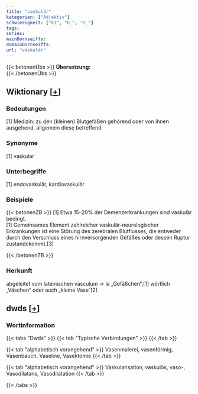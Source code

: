 ```yaml
---
title: "vaskulär"
kategorien: ["Adjektiv"]
schwierigkeit: ["k1", "h_", "r_"]
tags:
series:
mainDornseiffs:
domainDornseiffs:
url: "vaskulär"
---
```


{{< betonenÜbs >}}
**Übersetzung:**  
{{< /betonenÜbs >}}

## Wiktionary [[+](https://de.wiktionary.org/wiki/vaskulär)]

### Bedeutungen
[1] Medizin: zu den (kleinen) Blutgefäßen gehörend oder von ihnen ausgehend, allgemein diese betreffend  

### Synonyme
[1] vaskular  

### Unterbegriffe
[1] endovaskulär, kardiovaskulär  

### Beispiele
{{< betonenZB >}}
[1] Etwa 15–20% der Demenzerkrankungen sind vaskulär bedingt.  
[1] Gemeinsames Element zahlreicher vaskulär-neurologischer Erkrankungen ist eine Störung des zerebralen Blutflusses, die entweder durch den Verschluss eines hirnversorgenden Gefäßes oder dessen Ruptur zustandekommt.[3]  

{{< /betonenZB >}}
### Herkunft
abgeleitet vom lateinischen vāsculum → la „Gefäßchen“,[1] wörtlich „Väschen“ oder auch „kleine Vase“[2]  



## dwds [[+](https://www.dwds.de/wb/vaskulär)]

### Wortinformation
{{< tabs "Dwds" >}}
{{< tab "Typische Verbindungen" >}}
{{< /tab >}}

{{< tab "alphabetisch vorangehend" >}}
Vasenmalerei, vasenförmig, Vasenbauch, Vaseline, Vasektomie
{{< /tab >}}

{{< tab "alphabetisch vorangehend" >}}
Vaskularisation, vaskulös, vaso-, Vasodilatans, Vasodilatation
{{< /tab >}}

{{< /tabs >}}

